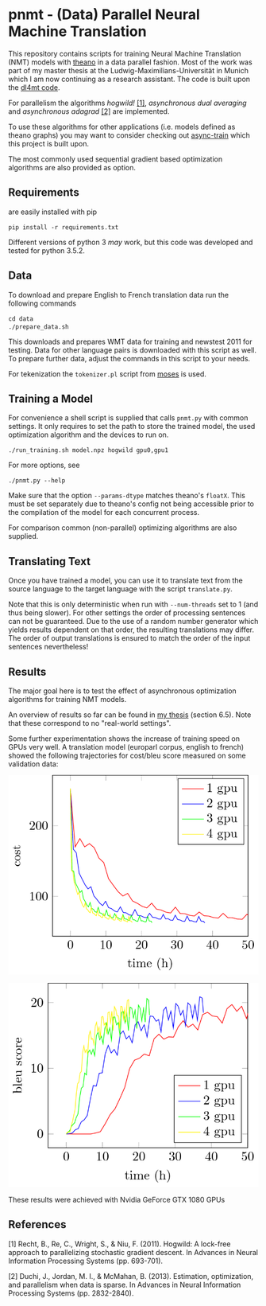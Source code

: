 # pnmt - (Data) Parallel Neural Machine Translation

This repository contains scripts for training Neural Machine
Translation (NMT) models with [theano](https://github.com/Theano/theano/)
in a data parallel fashion.
Most of the work was part of my master thesis at the
Ludwig-Maximilians-Universität in Munich which I am now continuing as
a research assistant.
The code is built upon the [dl4mt code](https://github.com/nyu-dl/dl4mt-tutorial).

For parallelism the algorithms _hogwild!_ [\[1\]](#ref1),
_asynchronous dual averaging_ and _asynchronous adagrad_ [\[2\]](#ref2)
are implemented.

To use these algorithms for other applications (i.e. models defined
as theano graphs) you may want to consider checking out
[async-train](http://github.com/valentindey/async-train) which this
project is built upon.

The most commonly used sequential gradient based optimization algorithms
are also provided as option.


## Requirements

are easily installed with pip

    pip install -r requirements.txt

Different versions of python 3 *may* work, but this code was developed
and tested for python 3.5.2.

## Data

To download and prepare English to French translation data run the
following commands

    cd data
    ./prepare_data.sh

This downloads and prepares WMT data for training and newstest 2011 for
testing. Data for other language pairs is downloaded with this script
as well. To prepare further data, adjust the commands in this script to
your needs.

For tekenization the `tokenizer.pl` script from 
[moses](https://github.com/moses-smt/mosesdecoder) is used.


## Training a Model

For convenience a shell script is supplied that calls `pnmt.py` with
common settings. It only requires to set the path to store the trained
model, the used optimization algorithm and the devices to run on.

    ./run_training.sh model.npz hogwild gpu0,gpu1

For more options, see

    ./pnmt.py --help

Make sure that the option `--params-dtype` matches theano's `floatX`.
This must be set separately due to theano's config not being accessible
prior to the compilation of the model for each concurrent process.

For comparison common (non-parallel) optimizing algorithms are also supplied.

## Translating Text

Once you have trained a model, you can use it to translate text from
the source language to the target language with the script `translate.py`.

Note that this is only deterministic when run with `--num-threads` set 
to 1 (and thus being slower).
For other settings the order of processing sentences can not be
guaranteed. Due to the use of a random number generator which yields
results dependent on that order, the resulting translations may differ.
The order of output translations is ensured to match the order
of the input sentences nevertheless!

## Results

The major goal here is to test the effect of asynchronous optimization
algorithms for training NMT models.

An overview of results so far can be found in [my thesis](thesis.pdf)
(section 6.5). Note that these correspond to no "real-world settings".

Some further experimentation shows the increase of training speed on
GPUs very well.
A translation model (europarl corpus, english to french) showed the
following trajectories for cost/bleu score measured on some validation
data:

![valid cost](results/valid_cost.png)

![valid bleu score](results/valid_bleu.png)

These results were achieved with Nvidia GeForce GTX 1080 GPUs

## References

<a name="ref1">[1]</a> Recht, B., Re, C., Wright, S., & Niu, F. (2011). 
 Hogwild: A lock-free approach to parallelizing stochastic gradient descent. 
 In Advances in Neural Information Processing Systems (pp. 693-701).
 
<a name="ref2">[2]</a> Duchi, J., Jordan, M. I., & McMahan, B. (2013). 
 Estimation, optimization, and parallelism when data is sparse. 
 In Advances in Neural Information Processing Systems (pp. 2832-2840).
